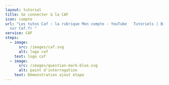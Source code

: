 ```yaml
---
layout: tutorial
title: Se connecter à la CAF
icon: compte
url: "Les tutos Caf : la rubrique Mon compte - YouTube   Tutoriels | Bienvenue
  sur Caf.fr "
service: CAF
steps:
  - image:
      src: /images/caf.svg
      alt: logo caf
    text: logo caf
  - image:
      src: /images/question-mark-blue.svg
      alt: point d'interrogation
    text: Démonstration ajout étape
---
```

